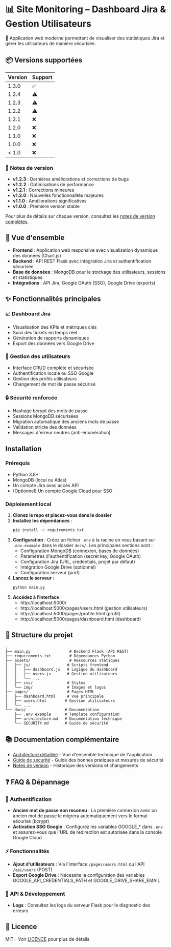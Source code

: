 # 📊 Site Monitoring – Dashboard Jira & Gestion Utilisateurs

🌟 Application web moderne permettant de visualiser des statistiques Jira et gérer les utilisateurs de manière sécurisée.

## 📦 Versions supportées

| Version | Support            |
| ------- | ------------------ |
| 1.3.0   | :white_check_mark: |
| 1.2.4   | :warning:          |
| 1.2.3   | :warning:          |
| 1.2.2   | :warning:          |
| 1.2.1   | :x:                |
| 1.2.0   | :x:                |
| 1.1.0   | :x:                |
| 1.0.0   | :x:                |
| < 1.0   | :x:                |

### 📝 Notes de version

- **v1.2.3** : Dernières améliorations et corrections de bugs
- **v1.2.2** : Optimisations de performance
- **v1.2.1** : Corrections mineures
- **v1.2.0** : Nouvelles fonctionnalités majeures
- **v1.1.0** : Améliorations significatives
- **v1.0.0** : Première version stable

Pour plus de détails sur chaque version, consultez les [notes de version complètes](https://github.com/nicolabcraft/Jira-Dashboard/releases).

## 🎯 Vue d'ensemble

- **Frontend** : Application web responsive avec visualisation dynamique des données (Chart.js)
- **Backend** : API REST Flask avec intégration Jira et authentification sécurisée
- **Base de données** : MongoDB pour le stockage des utilisateurs, sessions et statistiques
- **Intégrations** : API Jira, Google OAuth (SSO), Google Drive (exports)

## ✨ Fonctionnalités principales

### 📈 Dashboard Jira
- Visualisation des KPIs et métriques clés
- Suivi des tickets en temps réel
- Génération de rapports dynamiques
- Export des données vers Google Drive

### 👥 Gestion des utilisateurs
- Interface CRUD complète et sécurisée
- Authentification locale ou SSO Google
- Gestion des profils utilisateurs
- Changement de mot de passe sécurisé

### 🔒 Sécurité renforcée
- Hashage bcrypt des mots de passe
- Sessions MongoDB sécurisées
- Migration automatique des anciens mots de passe
- Validation stricte des données
- Messages d'erreur neutres (anti-énumération)

## Installation

### Prérequis
- Python 3.8+
- MongoDB (local ou Atlas)
- Un compte Jira avec accès API
- (Optionnel) Un compte Google Cloud pour SSO

### Déploiement local
1. **Clonez le repo et placez-vous dans le dossier**
2. **Installez les dépendances** :
   ```sh
   pip install -r requirements.txt
   ```
3. **Configuration** : Créez un fichier `.env` à la racine en vous basant sur `.env.example` dans le dossier `docs/`. Les principales sections sont :
   - Configuration MongoDB (connexion, bases de données)
   - Paramètres d'authentification (secret key, Google OAuth)
   - Configuration Jira (URL, credentials, projet par défaut)
   - Intégration Google Drive (optionnel)
   - Configuration serveur (port)
4. **Lancez le serveur** :
   ```sh
   python main.py
   ```
5. **Accédez à l’interface** :
   - http://localhost:5000/
   - http://localhost:5000/pages/users.html (gestion utilisateurs)
   - http://localhost:5000/pages/profile.html (profil)
   - http://localhost:5000/pages/dashboard.html (dashboard)

## 📁 Structure du projet

```
.
├── main.py                 # Backend Flask (API REST)
├── requirements.txt        # Dépendances Python
├── assets/                 # Ressources statiques
│   ├── js/                # Scripts frontend
│   │   ├── dashboard.js   # Logique du dashboard
│   │   ├── users.js       # Gestion utilisateurs
│   │   └── ...
│   ├── css/               # Styles
│   └── img/               # Images et logos
├── pages/                 # Pages HTML
│   ├── dashboard.html     # Vue principale
│   ├── users.html        # Gestion utilisateurs
│   └── ...
└── docs/                 # Documentation
    ├── .env.example      # Template configuration
    ├── architecture.md   # Documentation technique
    └── SECURITY.md       # Guide de sécurité
```

## 📚 Documentation complémentaire

- [Architecture détaillée](./architecture.md) - Vue d'ensemble technique de l'application
- [Guide de sécurité](./SECURITY.md) - Guide des bonnes pratiques et mesures de sécurité
- [Notes de version](https://github.com/nicolabcraft/Jira-Dashboard/releases) - Historique des versions et changements

## ❓ FAQ & Dépannage

### 🔑 Authentification
- **Ancien mot de passe non reconnu** : La première connexion avec un ancien mot de passe le migrera automatiquement vers le format sécurisé (bcrypt)
- **Activation SSO Google** : Configurez les variables GOOGLE_* dans `.env` et assurez-vous que l'URL de redirection est autorisée dans la console Google Cloud

### ⚡ Fonctionnalités
- **Ajout d'utilisateurs** : Via l'interface `/pages/users.html` ou l'API `/api/users` (POST)
- **Export Google Drive** : Nécessite la configuration des variables GOOGLE_API_CREDENTIALS_PATH et GOOGLE_DRIVE_SHARE_EMAIL

### 🔧 API & Développement
- **Logs** : Consultez les logs du serveur Flask pour le diagnostic des erreurs

## 📄 Licence

MIT - Voir [LICENCE](./LICENCE) pour plus de détails
